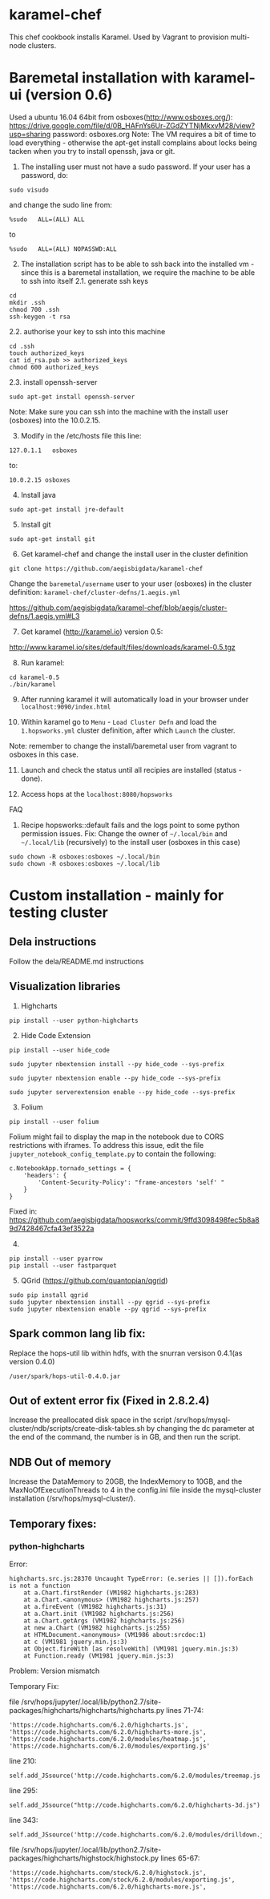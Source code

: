# karamel-chef
This chef cookbook installs Karamel. Used by Vagrant to provision multi-node clusters.

# Baremetal installation with karamel-ui (version 0.6)
Used a ubuntu 16.04 64bit from osboxes(http://www.osboxes.org/):
https://drive.google.com/file/d/0B_HAFnYs6Ur-ZGdZYTNjMkxvM28/view?usp=sharing
password: osboxes.org
Note: The VM requires a bit of time to load everything - otherwise the apt-get install complains about locks being tacken when you try to install openssh, java or git.

1. The installing user must not have a sudo password. If your user has a password, do:
```
sudo visudo
```
and change the sudo line from:
```
%sudo   ALL=(ALL) ALL
```
to 
```
%sudo   ALL=(ALL) NOPASSWD:ALL
```
2. The installation script has to be able to ssh back into the installed vm - since this is a baremetal installation, we require the machine to be able to ssh into itself
2.1. generate ssh keys
```
cd
mkdir .ssh
chmod 700 .ssh
ssh-keygen -t rsa
```
2.2. authorise your key to ssh into this machine
```
cd .ssh
touch authorized_keys
cat id_rsa.pub >> authorized_keys
chmod 600 authorized_keys
```
2.3. install openssh-server
```
sudo apt-get install openssh-server
```
Note: Make sure you can ssh into the machine with the install user (osboxes) into the 10.0.2.15.

3. Modify in the /etc/hosts file this line:
```
127.0.1.1   osboxes
```
to:
```
10.0.2.15 osboxes
```
4. Install java
```
sudo apt-get install jre-default
```
5. Install git
```
sudo apt-get install git
```
6. Get karamel-chef and change the install user in the cluster definition
```
git clone https://github.com/aegisbigdata/karamel-chef 
```
Change the `baremetal/username` user to your user (osboxes) in the cluster definition: `karamel-chef/cluster-defns/1.aegis.yml`

https://github.com/aegisbigdata/karamel-chef/blob/aegis/cluster-defns/1.aegis.yml#L3

7. Get karamel (http://karamel.io) version 0.5:

http://www.karamel.io/sites/default/files/downloads/karamel-0.5.tgz

8. Run karamel:
```
cd karamel-0.5
./bin/karamel
```
9. After running karamel it will automatically load in your browser under `localhost:9090/index.html`

10. Within karamel go to `Menu` - `Load Cluster Defn` and load the `1.hopsworks.yml` cluster definition, after which `Launch` the cluster.

Note: remember to change the install/baremetal user from vagrant to osboxes in this case.

11. Launch and check the status until all recipies are installed (status - done).

12. Access hops at the `localhost:8080/hopsworks`

FAQ
1. Recipe hopsworks::default fails and the logs point to some python permission issues. 
Fix: Change the owner of `~/.local/bin` and `~/.local/lib` (recursively) to the install user (osboxes in this case)
```
sudo chown -R osboxes:osboxes ~/.local/bin
sudo chown -R osboxes:osboxes ~/.local/lib
```
# Custom installation - mainly for testing cluster
## Dela instructions
Follow the dela/README.md instructions

## Visualization libraries
1. Highcharts
```
pip install --user python-highcharts
```

2. Hide Code Extension
```
pip install --user hide_code
```
```
sudo jupyter nbextension install --py hide_code --sys-prefix
```
```
sudo jupyter nbextension enable --py hide_code --sys-prefix
```
```
sudo jupyter serverextension enable --py hide_code --sys-prefix
```
3. Folium
```
pip install --user folium
```

Folium might fail to display the map in the notebook due to CORS restrictions with iframes. To address this issue, edit the file `jupyter_notebook_config_template.py` to contain the following:

```
c.NotebookApp.tornado_settings = {
    'headers': {
        'Content-Security-Policy': "frame-ancestors 'self' "
    }
}
```
Fixed in: https://github.com/aegisbigdata/hopsworks/commit/9ffd3098498fec5b8a89d7428467cfa43ef3522a

4.
```
pip install --user pyarrow
pip install --user fastparquet
```

5. QGrid (https://github.com/quantopian/qgrid)
```
sudo pip install qgrid
sudo jupyter nbextension install --py qgrid --sys-prefix
sudo jupyter nbextension enable --py qgrid --sys-prefix
```

## Spark common lang lib fix:
Replace the hops-util lib within hdfs, with the snurran versison 0.4.1(as version 0.4.0)
```
/user/spark/hops-util-0.4.0.jar
```
    
## Out of extent error fix (Fixed in 2.8.2.4)

Increase the preallocated disk space in the script /srv/hops/mysql-cluster/ndb/scripts/create-disk-tables.sh
by changing the dc parameter at the end of the command, the number is in GB, and then run the script.

## NDB Out of memory

Increase the DataMemory to 20GB, the IndexMemory to 10GB, and the MaxNoOfExecutionThreads to 4 in the config.ini file inside the mysql-cluster installation (/srv/hops/mysql-cluster/).

## Temporary fixes:
### python-highcharts
Error:
```
highcharts.src.js:28370 Uncaught TypeError: (e.series || []).forEach is not a function
    at a.Chart.firstRender (VM1982 highcharts.js:283)
    at a.Chart.<anonymous> (VM1982 highcharts.js:257)
    at a.fireEvent (VM1982 highcharts.js:31)
    at a.Chart.init (VM1982 highcharts.js:256)
    at a.Chart.getArgs (VM1982 highcharts.js:256)
    at new a.Chart (VM1982 highcharts.js:255)
    at HTMLDocument.<anonymous> (VM1986 about:srcdoc:1)
    at c (VM1981 jquery.min.js:3)
    at Object.fireWith [as resolveWith] (VM1981 jquery.min.js:3)
    at Function.ready (VM1981 jquery.min.js:3)
```
Problem: Version mismatch

Temporary Fix:

file /srv/hops/jupyter/.local/lib/python2.7/site-packages/highcharts/highcharts/highcharts.py
lines 71-74:
```
'https://code.highcharts.com/6.2.0/highcharts.js',
'https://code.highcharts.com/6.2.0/highcharts-more.js',
'https://code.highcharts.com/6.2.0/modules/heatmap.js',
'https://code.highcharts.com/6.2.0/modules/exporting.js'
```
line 210:
```
self.add_JSsource('http://code.highcharts.com/6.2.0/modules/treemap.js')
```
line 295:
```
self.add_JSsource("http://code.highcharts.com/6.2.0/highcharts-3d.js")
```
line 343:
```
self.add_JSsource('http://code.highcharts.com/6.2.0/modules/drilldown.js')
```
file /srv/hops/jupyter/.local/lib/python2.7/site-packages/highcharts/highstock/highstock.py
lines 65-67:
```
'https://code.highcharts.com/stock/6.2.0/highstock.js',
'https://code.highcharts.com/stock/6.2.0/modules/exporting.js',
'https://code.highcharts.com/6.2.0/highcharts-more.js',
```
